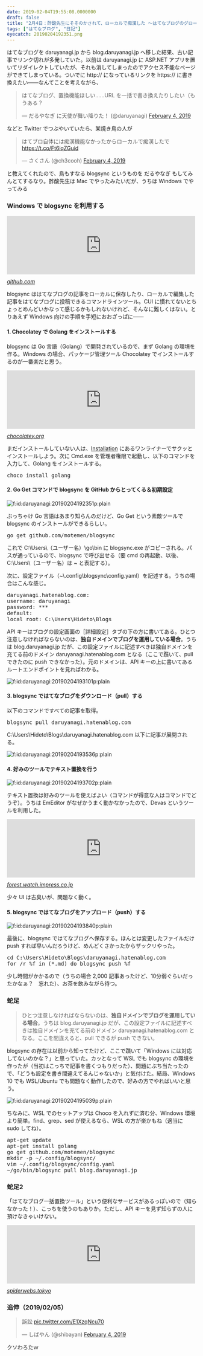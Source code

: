 ```yaml
---
date: 2019-02-04T19:55:08.0000000
draft: false
title: "2月4日：酢酸先生にそそのかされて、ローカルで痴漢した ～はてなブログのグローバルテキスト置換"
tags: ["はてなブログ", "日記"]
eyecatch: 20190204192351.png
---
```

<p>はてなブログを daruyanagi.jp から blog.daruyanagi.jp へ移した結果、古い記事でリンク切れが多発していた。以前は daruyanagi.jp に ASP.NET アプリを置いてリダイレクトしていたが、それも消してしまったのでアクセス不能なページができてしまっている。ついでに http:// になっているリンクを https:// に書き換えたい――なんてことを考えながら、</p><p><blockquote class="twitter-tweet" data-partner="tweetdeck"><p lang="ja" dir="ltr">はてなブログ、置換機能ほしい……URL を一括で書き換えたりしたい（もうある？</p>&mdash; だるやなぎ に天使が舞い降りた！ (@daruyanagi) <a href="https://twitter.com/daruyanagi/status/1092296876005634048?ref_src=twsrc%5Etfw">February 4, 2019</a></blockquote><script async src="https://platform.twitter.com/widgets.js" charset="utf-8"></script></p><p>などと Twitter でつぶやいていたら、某焼き鳥の人が</p><p><blockquote class="twitter-tweet" data-conversation="none" data-cards="hidden" data-partner="tweetdeck"><p lang="ja" dir="ltr">はてブロ自体には痴漢機能なかったからローカルで痴漢したで  <a href="https://t.co/Ft6iqZGuid">https://t.co/Ft6iqZGuid</a></p>&mdash; さくさん (@ch3cooh) <a href="https://twitter.com/ch3cooh/status/1092299878800093184?ref_src=twsrc%5Etfw">February 4, 2019</a></blockquote><script async src="https://platform.twitter.com/widgets.js" charset="utf-8"></script></p><p> と教えてくれたので、鳥もすなる blogsync というものを だるやなぎ もしてみんとてするなり。酢酸先生は Mac でやったみたいだが、うちは Windows でやってみる</p>

<div class="section">
<h3>Windows で blogsync を利用する</h3>
<p><iframe src="https://hatenablog-parts.com/embed?url=https%3A%2F%2Fgithub.com%2Fmotemen%2Fblogsync" title="motemen/blogsync" class="embed-card embed-webcard" scrolling="no" frameborder="0" style="display: block; width: 100%; height: 155px; max-width: 500px; margin: 10px 0px;"></iframe><cite class="hatena-citation"><a href="https://github.com/motemen/blogsync">github.com</a></cite></p><p>blogsync ははてなブログの記事をローカルに保存したり、ローカルで編集した記事をはてなブログに投稿できるコマンドラインツール。CUI に慣れてないとちょっとめんどいかなって感じるかもしれないけれど、そんなに難しくはない。とりあえず Windows 向けの手順を手短におおざっぱに――</p>

<div class="section">
<h4>1. Chocolatey で Golang をインストールする</h4>
<p>blogsync は Go 言語（Golang）で開発されているので、まず Golang の環境を作る。Windows の場合、パッケージ管理ツール Chocolatey でインストールするのが一番楽だと思う。</p><p><iframe src="https://hatenablog-parts.com/embed?url=https%3A%2F%2Fchocolatey.org%2F" title="Chocolatey - The package manager for Windows" class="embed-card embed-webcard" scrolling="no" frameborder="0" style="display: block; width: 100%; height: 155px; max-width: 500px; margin: 10px 0px;"></iframe><cite class="hatena-citation"><a href="https://chocolatey.org/">chocolatey.org</a></cite></p><p>まだインストールしていない人は、<a href="https://chocolatey.org/install">Installation</a> にあるワンライナーでサクッとインストールしよう。次に Cmd.exe を管理者権限で起動し、以下のコマンドを入力して、Golang をインストールする。</p>
<pre class="code" data-lang="" data-unlink>choco install golang</pre>
</div>
<div class="section">
<h4>2. Go Get コマンドで blogsync を GitHub からとってくる＆初期設定</h4>
<p><span itemscope itemtype="http://schema.org/Photograph"><img src="20190204192351.png" alt="f:id:daruyanagi:20190204192351p:plain" title="f:id:daruyanagi:20190204192351p:plain" class="hatena-fotolife" itemprop="image"></span></p><p>ぶっちゃけ Go 言語はあまり知らんのだけど、Go Get という素敵ツールで blogsync のインストールができるらしい。</p>
<pre class="code" data-lang="" data-unlink>go get github.com/motemen/blogsync</pre><p>これで C:\Users\（ユーザー名）\go\bin に blogsync.exe がコピーされる。パスが通っているので、blogsync で呼び出せる（要 cmd の再起動、以後、C:\Users\（ユーザー名）は ~ と表記する）。</p><p>次に、設定ファイル（~\.config\blogsync\config.yaml）を記述する。うちの場合はこんな感じ。</p>
<pre class="code" data-lang="" data-unlink>daruyanagi.hatenablog.com:
username: daruyanagi
password: ***
default:
local_root: C:\Users\Hideto\Blogs</pre><p>API キーはブログの設定画面の［詳細設定］タブの下の方に書いてある。ひとつ注意しなければならないのは、<b>独自ドメインでブログを運用している場合</b>。うちは blog.daruyanagi.jp だが、この設定ファイルに記述すべきは独自ドメインを充てる前のドメイン daruyanagi.hatenablog.com となる（ここで躓いて、pull できたのに push できなかった）。元のドメインは、API キーの上に書いてあるルートエンドポイントを見ればわかる。</p><p><span itemscope itemtype="http://schema.org/Photograph"><img src="20190204193101.png" alt="f:id:daruyanagi:20190204193101p:plain" title="f:id:daruyanagi:20190204193101p:plain" class="hatena-fotolife" itemprop="image"></span><br />
</p>

</div>
<div class="section">
<h4>3. blogsync ではてなブログをダウンロード（pull）する</h4>
<p>以下のコマンドですべての記事を取得。</p>
<pre class="code" data-lang="" data-unlink>blogsync pull daruyanagi.hatenablog.com</pre><p>C:\Users\Hideto\Blogs\daruyanagi.hatenablog.com 以下に記事が展開される。</p><p><span itemscope itemtype="http://schema.org/Photograph"><img src="20190204193536.png" alt="f:id:daruyanagi:20190204193536p:plain" title="f:id:daruyanagi:20190204193536p:plain" class="hatena-fotolife" itemprop="image"></span><br />
</p>

</div>
<div class="section">
<h4>4. 好みのツールでテキスト置換を行う</h4>
<p><span itemscope itemtype="http://schema.org/Photograph"><img src="20190204193702.png" alt="f:id:daruyanagi:20190204193702p:plain" title="f:id:daruyanagi:20190204193702p:plain" class="hatena-fotolife" itemprop="image"></span></p><p>テキスト置換は好みのツールを使えばよい（コマンドが得意な人はコマンドでどうぞ）。うちは EmEditor がなぜかうまく動かなかったので、Devas というツールを利用した。</p><p><iframe src="https://hatenablog-parts.com/embed?url=https%3A%2F%2Fforest.watch.impress.co.jp%2Flibrary%2Fsoftware%2Fdevas%2F" title="窓の杜" class="embed-card embed-webcard" scrolling="no" frameborder="0" style="display: block; width: 100%; height: 155px; max-width: 500px; margin: 10px 0px;"></iframe><cite class="hatena-citation"><a href="https://forest.watch.impress.co.jp/library/software/devas/">forest.watch.impress.co.jp</a></cite></p><p>少々 UI は古臭いが、問題なく動く。</p>

</div>
<div class="section">
<h4>5. blogsync ではてなブログをアップロード（push）する</h4>
<p><span itemscope itemtype="http://schema.org/Photograph"><img src="20190204193840.png" alt="f:id:daruyanagi:20190204193840p:plain" title="f:id:daruyanagi:20190204193840p:plain" class="hatena-fotolife" itemprop="image"></span></p><p>最後に、blogsync ではてなブログへ保存する。ほんとは変更したファイルだけ push すれば早いんだろうけど、めんどくさかったからザックリやった。</p>
<pre class="code" data-lang="" data-unlink>cd C:\Users\Hideto\Blogs\daruyanagi.hatenablog.com
for /r %f in (*.md) do blogsync push %f</pre><p>少し時間がかかるので（うちの場合 2,000 記事あったけど、10分弱ぐらいだったかなぁ？　忘れた）、お茶を飲みながら待つ。</p>

</div>
</div>
<div class="section">
<h3>蛇足</h3>

<blockquote>
<p>ひとつ注意しなければならないのは、<b>独自ドメインでブログを運用している場合</b>。うちは blog.daruyanagi.jp だが、この設定ファイルに記述すべきは独自ドメインを充てる前のドメイン daruyanagi.hatenablog.com となる。ここを間違えると、pull できるが push できない。</p>

</blockquote>
<p>blogsync の存在は以前から知ってたけど、ここで躓いて「Windows には対応してないのかな？」と思っていた。カッとなって WSL でも blogsync の環境を作ったが（当初はこっちで記事を書くつもりだった）、問題にぶち当たったので、「どうも設定を書き間違えてるんじゃないか」と気付けた。結局、Windows 10 でも WSL/Ubuntu でも問題なく動作したので、好みの方でやればいいと思う。</p><p><span itemscope itemtype="http://schema.org/Photograph"><img src="20190204195039.png" alt="f:id:daruyanagi:20190204195039p:plain" title="f:id:daruyanagi:20190204195039p:plain" class="hatena-fotolife" itemprop="image"></span></p><p>ちなみに、WSL でのセットアップは Choco を入れずに済む分、Windows 環境より簡単。find、grep、sed が使えるなら、WSL の方が楽かもね（適当に sudo してね）。</p>
<pre class="code" data-lang="" data-unlink>apt-get update
apt-get install golang
go get github.com/motemen/blogsync
mkdir -p ~/.config/blogsync/
vim ~/.config/blogsync/config.yaml
~/go/bin/blogsync pull blog.daruyanagi.jp</pre>
</div>
<div class="section">
<h3>蛇足2</h3>
<p>「はてなブログ一括置換ツール」という便利なサービスがあるっぽいので（知らなかった！）、こっちを使うのもありか。ただし、API キーを見ず知らずの人に預けなきゃいけない。</p><p><iframe src="https://hatenablog-parts.com/embed?url=https%3A%2F%2Fspiderwebs.tokyo%2Fcustomize-tool%2Freplace-login.php" title="はてなブログ一括置換ツール" class="embed-card embed-webcard" scrolling="no" frameborder="0" style="display: block; width: 100%; height: 155px; max-width: 500px; margin: 10px 0px;"></iframe><cite class="hatena-citation"><a href="https://spiderwebs.tokyo/customize-tool/replace-login.php">spiderwebs.tokyo</a></cite><br />
</p>

</div>
<div class="section">
<h3>追伸（2019/02/05）</h3>
<p><blockquote class="twitter-tweet" data-lang="HASH(0x103bd1b8)"><p lang="ja" dir="ltr">訴訟 <a href="https://t.co/E1XzqNcu70">pic.twitter.com/E1XzqNcu70</a></p>&mdash; しばやん (@shibayan) <a href="https://twitter.com/shibayan/status/1092379761546997760?ref_src=twsrc%5Etfw">February 4, 2019</a></blockquote><script async src="https://platform.twitter.com/widgets.js" charset="utf-8"></script></p><p>クソわろたｗ</p>

</div>